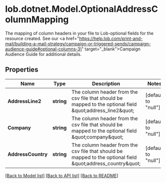 # lob.dotnet.Model.OptionalAddressColumnMapping
The mapping of column headers in your file to Lob-optional fields for the resource created. See our <a href=\"https://help.lob.com/print-and-mail/building-a-mail-strategy/campaign-or-triggered-sends/campaign-audience-guide#optional-columns-3\" target=\"_blank\">Campaign Audience Guide</a> for additional details.

## Properties

Name | Type | Description | Notes
------------ | ------------- | ------------- | -------------
**AddressLine2** | **string** | The column header from the csv file that should be mapped to the optional field \&quot;address_line2\&quot; | [default to "null"]
**Company** | **string** | The column header from the csv file that should be mapped to the optional field \&quot;company\&quot; | [default to "null"]
**AddressCountry** | **string** | The column header from the csv file that should be mapped to the optional field \&quot;address_country\&quot; | [default to "null"]

[[Back to Model list]](../README.md#documentation-for-models) [[Back to API list]](../README.md#documentation-for-api-endpoints) [[Back to README]](../README.md)

